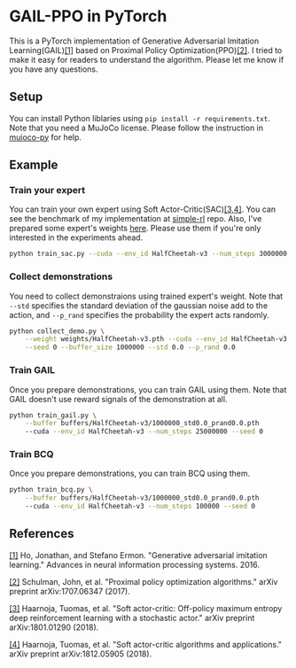 # GAIL-PPO in PyTorch
This is a PyTorch implementation of Generative Adversarial Imitation Learning(GAIL)[[1]](#references) based on Proximal Policy Optimization(PPO)[[2]](#references). I tried to make it easy for readers to understand the algorithm. Please let me know if you have any questions.

## Setup
You can install Python liblaries using `pip install -r requirements.txt`. Note that you need a MuJoCo license. Please follow the instruction in [mujoco-py](https://github.com/openai/mujoco-py
) for help.

## Example

### Train your expert
You can train your own expert using Soft Actor-Critic(SAC)[[3,4]](#references). You can see the benchmark of my implementation at [simple-rl](https://github.com/ku2482/simple-rl.pytorch) repo. Also, I've prepared some expert's weights [here](https://github.com/ku2482/gail-ppo.pytorch/tree/master/weights). Please use them if you're only interested in the experiments ahead.

```bash
python train_sac.py --cuda --env_id HalfCheetah-v3 --num_steps 3000000 --seed 0
```

### Collect demonstrations
You need to collect demonstraions using trained expert's weight. Note that `--std` specifies the standard deviation of the gaussian noise add to the action, and `--p_rand` specifies the probability the expert acts randomly.

```bash
python collect_demo.py \
    --weight weights/HalfCheetah-v3.pth --cuda --env_id HalfCheetah-v3 \
    --seed 0 --buffer_size 1000000 --std 0.0 --p_rand 0.0
```

### Train GAIL
Once you prepare demonstrations, you can train GAIL using them. Note that GAIL doesn't use reward signals of the demonstration at all.

```bash
python train_gail.py \
    --buffer buffers/HalfCheetah-v3/1000000_std0.0_prand0.0.pth
    --cuda --env_id HalfCheetah-v3 --num_steps 25000000 --seed 0
```

### Train BCQ
Once you prepare demonstrations, you can train BCQ using them.

```bash
python train_bcq.py \
    --buffer buffers/HalfCheetah-v3/1000000_std0.0_prand0.0.pth
    --cuda --env_id HalfCheetah-v3 --num_steps 100000 --seed 0
```

## References
[[1]](http://papers.nips.cc/paper/6391-generative-adversarial-imitation-learning) Ho, Jonathan, and Stefano Ermon. "Generative adversarial imitation learning." Advances in neural information processing systems. 2016.

[[2]](https://arxiv.org/abs/1707.06347) Schulman, John, et al. "Proximal policy optimization algorithms." arXiv preprint arXiv:1707.06347 (2017).

[[3]](https://arxiv.org/abs/1801.01290) Haarnoja, Tuomas, et al. "Soft actor-critic: Off-policy maximum entropy deep reinforcement learning with a stochastic actor." arXiv preprint arXiv:1801.01290 (2018).

[[4]](https://arxiv.org/abs/1812.05905) Haarnoja, Tuomas, et al. "Soft actor-critic algorithms and applications." arXiv preprint arXiv:1812.05905 (2018).